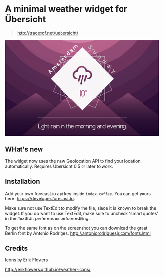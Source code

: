 # A minimal weather widget for Übersicht

> http://tracesof.net/uebersicht/

![screenshot](https://raw.githubusercontent.com/felixhageloh/pretty-weather/master/screenshot.png)

## WHat's new

The widget now uses the new Geolocation API to find your location automatically. Requires Übersicht 0.5 or later to work.

## Installation

Add your own forecast.io api key inside `index.coffee`. You can get yours here: https://developer.forecast.io.

Make sure not use TextEdit to modify the file, since it is known to break the widget. If you do want to use TextEdit, make sure to uncheck 'smart quotes' in the TextEdit preferences before editing.

To get the same font as on the screenshot you can download the great Berlin font by Antonio Rodriges. http://antoniorodriguesjr.com/fonts.html


## Credits

Icons by Erik Flowers

http://erikflowers.github.io/weather-icons/
